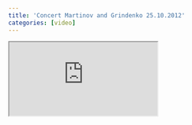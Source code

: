 ```yaml
---
title: 'Concert Martinov and Grindenko 25.10.2012'
categories: [video]
---
```

<iframe src="http://www.youtube.com/embed/CiTz7KCkUVU" class="youtube"></iframe>
